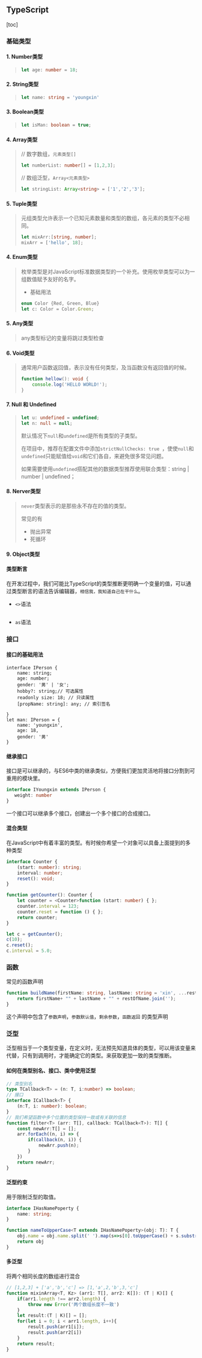 ## TypeScript

[toc]

### 基础类型

####  1. Number类型

> ```typescript
> let age: number = 18;
> ```

#### 2. String类型

> ```typescript
> let name: string = 'youngxin'
> ```

#### 3. Boolean类型

> ``` typescript
> let isMan: boolean = true;
> ```

#### 4. Array类型

> // 数字数组，`元素类型[]`
>
> ``` typescript
> let numberList: number[] = [1,2,3]; 
> ```
>
> // 数组泛型，`Array<元素类型>`
>
> ``` typescript
> let stringList: Array<string> = ['1','2','3'];
> ```

#### 5. Tuple类型

> 元组类型允许表示一个已知元素数量和类型的数组，各元素的类型不必相同。
>
> ``` typescript
> let mixArr:[string, number];
> mixArr = ['hello', 18];
> ```

#### 4. Enum类型

> 枚举类型是对JavaScript标准数据类型的一个补充。使用枚举类型可以为一组数值赋予友好的名字。
>
> * 基础用法
>
> ``` typescript
> enum Color {Red, Green, Blue}
> let c: Color = Color.Green;
> ```

#### 5. Any类型

> any类型标记的变量将跳过类型检查

#### 6. Void类型

> 通常用户函数返回值，表示没有任何类型，及当函数没有返回值的时候。
>
> ``` typescript
> function hellow(): void {
>     console.log('HELLO WORLD!');
> }
> ```

#### 7. Null 和 Undefined

> ``` typescript
> let u: undefined = undefined;
> let n: null = null;
> ```
>
> 默认情况下`null`和`undefined`是所有类型的子类型。
>
> 在项目中，推荐在配置文件中添加`strictNullChecks: true `，使使`null`和`undefined`只能赋值给`void`和它们各自，来避免很多常见问题。
>
> 如果需要使用`undefined`搭配其他的数据类型推荐使用联合类型：string | number | undefined；

#### 8. Nerver类型

> `never`类型表示的是那些永不存在的值的类型。
>
> 常见的有
>
> * 抛出异常
> * 死循环

#### 9. Object类型

#### 类型断言

​	在开发过程中，我们可能比TypeScript的类型推断更明确一个变量的值，可以通过类型断言的语法告诉编辑器，`相信我，我知道自己在干什么`。

* `<>`语法

  > ``` typescript
  > 
  > ```
  >
  
* `as`语法

### 接口

#### 接口的基础用法

```  {typescript
interface IPerson {
    name: string;
    age: number;
    gender: '男' | '女';
    hobby?: string;// 可选属性
   	readonly size: 18; // 只读属性
    [propName: string]: any; // 索引签名
    
}
let man: IPerson = {
    name: 'youngxin',
    age: 18,
    gender: '男'
}
```

#### 继承接口

接口是可以继承的，与ES6中类的继承类似，方便我们更加灵活地将接口分割到可重用的模块里。

``` typescript
interface IYoungxin extends IPerson {
   weight: number
}
```

一个接口可以继承多个接口，创建出一个多个接口的合成接口。

#### 混合类型

在JavaScript中有着丰富的类型。有时候你希望一个对象可以具备上面提到的多种类型

``` typescript
interface Counter {
    (start: number): string;
    interval: number;
    reset(): void;
}

function getCounter(): Counter {
    let counter = <Counter>function (start: number) { };
    counter.interval = 123;
    counter.reset = function () { };
    return counter;
}

let c = getCounter();
c(10);
c.reset();
c.interval = 5.0;
```



### 函数

常见的函数声明

``` typescript
function buildName(firstName: string, lastName: string = 'xin', ...restOfName: string[]): string {
    return firstName+ "" + lastName + "" + restOfName.join('');
}
```

这个声明中包含了`参数声明`，`参数默认值`，`剩余参数`，`函数返回` 的类型声明

### 泛型

泛型相当于一个类型变量，在定义时，无法预先知道具体的类型，可以用该变量来代替，只有到调用时，才能确定它的类型。来获取更加一致的类型推断。

#### 如何在类型别名、接口、类中使用泛型

``` typescript
// 类型别名
type TCallback<T> = (n: T, i:number) => boolean;
// 接口
interface ICallback<T> {
    (n:T, i: number): boolean;
}
// 我们希望函数中多个位置的类型保持一致或有关联的信息
function filter<T> (arr: T[], callback: TCallback<T>): T[] {
    const newArr:T[] = [];
    arr.forEach((n, i) => {
        if(callback(n, i)) {
            newArr.push(n);
        }
    })
    return newArr;
}
```

#### 泛型约束

用于限制泛型的取值。

``` typescript
interface IHasNamePoperty {
    name: string;
}

function nameToUpperCase<T extends IHasNamePoperty>(obj: T): T {
    obj.name = obj.name.split(' ').map(s=>s[0].toUpperCase() + s.substr(1)).join(' ');
    return obj
}
```



#### 多泛型

将两个相同长度的数组进行混合

``` typescript
// [1,2,3] + ['a','b','c'] => [1,'a',2,'b',3,'c']
function mixinArray<T, Kz> (arr1: T[], arr2: K[]): (T | K)[] {
    if(arr1.length !== arr2.length) {
        throw new Error('两个数组长度不一致')
    }
    let result:(T | K)[] = [];
    for(let i = 0; i < arr1.length, i++){
        result.push(arr1[i]);
        result.push(arr2[i])
    }
    return result;
}
```



































